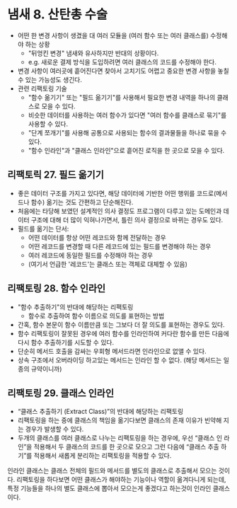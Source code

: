 # 냄새 8. 산탄총 수술

- 어떤 한 변경 사항이 생겼을 대 여러 모듈을 (여러 함수 또는 여러 클래스를) 수정해야 하는 상황
    - "뒤엉킨 변경" 냄새와 유사하지만 반대의 상황이다.
    - e.g. 새로운 결제 방식을 도입하려면 여러 클래스의 코드를 수정해야 한다.
- 변경 사항이 여러곳에 흩어진다면 찾아서 고치기도 어렵고 중요한 변경 사항을 놓칠 수 있는 가능성도 생긴다.
- 관련 리팩토링 기술
    - "함수 옮기기" 또는 "필드 옮기기"를 사용해서 필요한 변경 내역을 하나의 클래스로 모을 수 있다.
    - 비슷한 데이터를 사용하는 여러 함수가 있다면 "여러 함수를 클래스로 묶기"를 사용할 수 있다.
    - "단계 쪼개기"를 사용해 공통으로 사용되는 함수의 결과물들을 하나로 묶을 수 있다.
    - "함수 인라인"과 "클래스 인라인"으로 흩어진 로직을 한 곳으로 모을 수 있다.

## 리팩토릭 27. 필드 옮기기

- 좋은 데이터 구조를 가지고 있다면, 해당 데이터에 기반한 어떤 행위를 코드로(메서드나 함수) 옮기는 것도 간편하고 단순해진다.
- 처음에는 타당해 보였던 설계적인 의사 결정도 프로그램이 다루고 있는 도메인과 데이터 구조에 대해 더 많이 익혀나가면서, 틀린 의사 결정으로 바뀌는 경우도 있다.
- 필드를 옮기는 단서:
    - 어떤 데이터를 항상 어떤 레코드와 함께 전달하는 경우
    - 어떤 레코드를 변경할 때 다른 레코드에 있는 필드를 변경해야 하는 경우
    - 여러 레코드에 동일한 필드를 수정해야 하는 경우
    - (여기서 언급한 '레코드'는 클래스 또는 객체로 대체할 수 있음)

## 리팩토링 28. 함수 인라인

- "함수 추출하기"의 반대에 해당하는 리팩토링
    - 함수로 추출하여 함수 이름으로 의도를 표현하는 방법
- 간혹, 함수 본문이 함수 이름만큼 또는 그보다 더 잘 의도를 표현하는 경우도 있다.
- 함수 리팩토링이 잘못된 경우에 여러 함수를 인라인하여 커다란 함수를 만든 다음에 다시 함수 추출하기를 시도할 수 있다.
- 단순히 메서드 호출을 감싸는 우회형 메서드라면 인라인으로 없앨 수 있다.
- 상속 구조에서 오버라이딩 하고있는 메서드는 인라인 할 수 없다. (해당 메서드는 일종의 규약이니까)

## 리팩토링 29. 클래스 인라인

- “클래스 추출하기 (Extract Class)”의 반대에 해당하는 리팩토링
- 리팩토링을 하는 중에 클래스의 책임을 옮기다보면 클래스의 존재 이유가 빈약해 지는 경우가 발생할 수 있다.
- 두개의 클래스를 여러 클래스로 나누는 리팩토링을 하는 경우에, 우선 “클래스 인 라인”을 적용해서 두 클래스의 코드를 한 곳으로 모으고 그런 다음에 “클래스 추출 하기”를 적용해서 새롭게 분리하는 리팩토링을 적용할 수 있다.

인라인 클래스는 클래스 전체의 필드와 메서드를 별도의 클래스로 추출해서 모으는 것이다. 리팩토링을 하다보면 어떤 클래스가 해야하는 기능이나 역할이 옮겨다니게 되는데, 특정 기능들을 하나의 별도 클래스에 뽑아서 모으는게 좋겠다고 하는것이 인라인 클래스이다.
